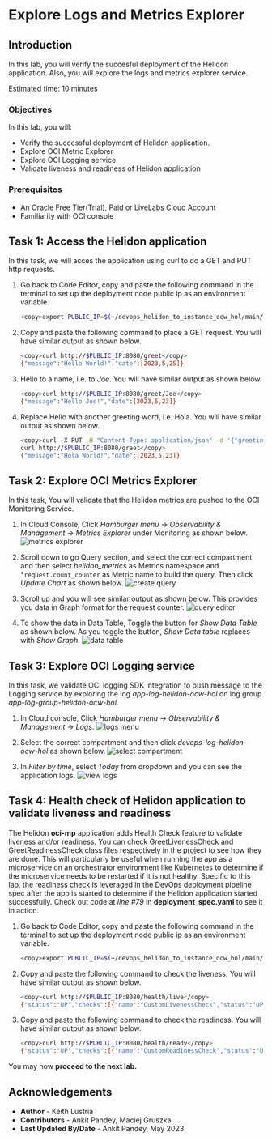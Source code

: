 # Explore Logs and Metrics Explorer

## Introduction

In this lab, you will verify the succesful deployment of the Helidon application. Also, you will explore the logs and metrics explorer service.

Estimated time: 10 minutes

### Objectives

In this lab, you will:

* Verify the successful deployment of Helidon application.
* Explore OCI Metric Explorer
* Explore OCI Logging service
* Validate liveness and readiness of Helidon application

### Prerequisites

* An Oracle Free Tier(Trial), Paid or LiveLabs Cloud Account
* Familiarity with OCI console

## Task 1: Access the Helidon application

In this task, we will acces the application using curl to do a GET and PUT http requests.

1. Go back to Code Editor, copy and paste the following command in the terminal to set up the deployment node public ip as an environment variable.
    ```bash
    <copy>export PUBLIC_IP=$(~/devops_helidon_to_instance_ocw_hol/main/get.sh public_ip)</copy>
    ```

2. Copy and paste the following command to place a GET request. You will have similar output as shown below.
    ```bash
    <copy>curl http://$PUBLIC_IP:8080/greet</copy>
    {"message":"Hello World!","date":[2023,5,25]}
    ```

3. Hello to a name, i.e. to *Joe*. You will have similar output as shown below.
    ```bash
    <copy>curl http://$PUBLIC_IP:8080/greet/Joe</copy>
    {"message":"Hello Joe!","date":[2023,5,23]}
    ```

4. Replace Hello with another greeting word, i.e. Hola. You will have similar output as shown below.
    ```bash
    <copy>curl -X PUT -H "Content-Type: application/json" -d '{"greeting" : "Hola"}' http://$PUBLIC_IP:8080/greet/greeting 
    curl http://$PUBLIC_IP:8080/greet</copy>
    {"message":"Hola World!","date":[2023,5,23]}
    ```

## Task 2: Explore OCI Metrics Explorer

In this task, You will validate that the Helidon metrics are pushed to the OCI Monitoring Service.

1. In Cloud Console, Click *Hamburger menu* -> *Observability & Management* -> *Metrics Explorer* under Monitoring as shown below.
    ![metrics explorer](images/metrics-explorer.png)

2. Scroll down to go Query section, and select the correct compartment and then select *helidon_metrics* as Metrics namespace and *`request.count_counter` as Metric name to build the query. Then click *Update Chart* as shown below.
    ![create query](images/create-query.png)

3. Scroll up and you will see similar output as shown below. This provides you data in Graph format for the request counter. 
    ![query editor](images/query-editor.png)

4. To show the data in Data Table, Toggle the button for *Show Data Table* as shown below. As you toggle the button, *Show Data table* replaces with *Show Graph*. 
    ![data table](images/data-table.png)

## Task 3: Explore OCI Logging service

In this task, we validate OCI logging SDK integration to push message to the Logging service by exploring the log *app-log-helidon-ocw-hol* on log group *app-log-group-helidon-ocw-hol*.

1. In Cloud console, Click *Hamburger menu* -> *Observability & Management* -> *Logs*. 
    ![logs menu](images/logs-menu.png)

2. Select the correct compartment and then click *devops-log-helidon-ocw-hol* as shown below.
    ![select compartment](images/select-compartment.png)

3. In *Filter by time*, select *Today* from dropdown and you can see the application logs. 
    ![view logs](images/view-logs.png)

## Task 4: Health check of Helidon application to validate liveness and readiness

The Helidon **oci-mp** application adds Health Check feature to validate liveness and/or readiness. You can check GreetLivenessCheck and GreetReadinessCheck class files respectively in the project to see how they are done. This will particularly be useful when running the app as a microservice on an orchestrator environment like Kubernetes to determine if the microservice needs to be restarted if it is not healthy. Specific to this lab, the readiness check is leveraged in the DevOps deployment pipeline spec after the app is started to determine if the Helidon application started successfully. Check out code at *line #79* in **deployment_spec.yaml** to see it in action.

1. Go back to Code Editor, copy and paste the following command in the terminal to set up the deployment node public ip as an environment variable.
    ```bash
    <copy>export PUBLIC_IP=$(~/devops_helidon_to_instance_ocw_hol/main/get.sh public_ip)</copy>
    ```

2. Copy and paste the following command to check the liveness. You will have similar output as shown below.
    ```bash
    <copy>curl http://$PUBLIC_IP:8080/health/live</copy>
    {"status":"UP","checks":[{"name":"CustomLivenessCheck","status":"UP","data":{"time":1684391639448}}]}
    ```

3. Copy and paste the following command to check the readiness. You will have similar output as shown below.
    ```bash
    <copy>curl http://$PUBLIC_IP:8080/health/ready</copy>
    {"status":"UP","checks":[{"name":"CustomReadinessCheck","status":"UP","data":{"time":1684391438298}}]}
    ```


You may now **proceed to the next lab.**


## Acknowledgements

* **Author** -  Keith Lustria
* **Contributors** - Ankit Pandey, Maciej Gruszka
* **Last Updated By/Date** - Ankit Pandey, May 2023
